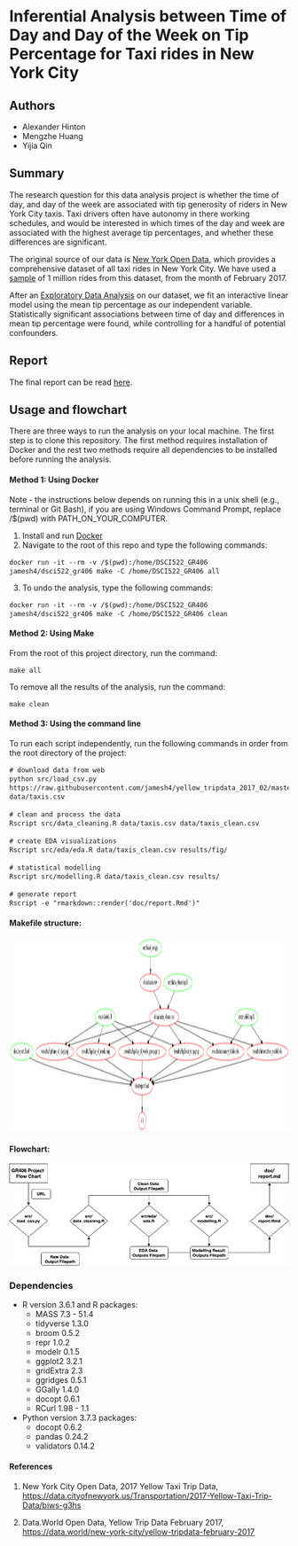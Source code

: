# Inferential Analysis between Time of Day and Day of the Week on Tip Percentage for Taxi rides in New York City

## Authors
- Alexander Hinton
- Mengzhe Huang
- Yijia Qin 

## Summary
The research question for this data analysis project is whether the time of day, and day of the week are associated with tip generosity of riders in New York City taxis. Taxi drivers often have autonomy in there working schedules, and would be interested in which times of the day and week are associated with the highest average tip percentages, and whether these differences are significant.

The original source of our data is [New York Open Data](https://data.cityofnewyork.us/Transportation/2017-Yellow-Taxi-Trip-Data/biws-g3hs), which provides a comprehensive dataset of all taxi rides in New York City. We have used a [sample](https://raw.githubusercontent.com/jamesh4/yellow_tripdata_2017_02/master/taxi_smaller.csv) of 1 million rides from this dataset, from the month of February 2017.

After an [Exploratory Data Analysis](https://github.com/UBC-MDS/DSCI522_GR406/blob/master/src/eda/eda.ipynb) on our dataset, we fit an interactive linear model using the mean tip percentage as our independent variable. Statistically significant associations between time of day and  differences in mean tip percentage were found, while controlling for a handful of potential confounders. 

## Report
The final report can be read [here](https://github.com/UBC-MDS/DSCI522_GR406/blob/master/doc/report.md).

## Usage and flowchart
There are three ways to run the analysis on your local machine. The first step is to clone this repository. The first method requires installation of Docker and the rest two methods require all dependencies to be installed before running the analysis.

#### Method 1: Using Docker
Note - the instructions below depends on running this in a unix shell (e.g., terminal or Git Bash), if you are using Windows Command Prompt, replace /$(pwd) with PATH_ON_YOUR_COMPUTER.

1. Install and run [Docker](https://www.docker.com/get-started)
2. Navigate to the root of this repo and type the following commands:
```
docker run -it --rm -v /$(pwd):/home/DSCI522_GR406 jamesh4/dsci522_gr406 make -C /home/DSCI522_GR406 all
```
3. To undo the analysis, type the following commands:
```
docker run -it --rm -v /$(pwd):/home/DSCI522_GR406 jamesh4/dsci522_gr406 make -C /home/DSCI522_GR406 clean
```

#### Method 2: Using Make
From the root of this project directory, run the command: <br>
```
make all
```
To remove all the results of the analysis, run the command: <br>
```
make clean
```

#### Method 3: Using the command line
To run each script independently, run the following commands in order from the root directory of the project: <br>

```
# download data from web
python src/load_csv.py https://raw.githubusercontent.com/jamesh4/yellow_tripdata_2017_02/master/taxi_smaller.csv data/taxis.csv

# clean and process the data
Rscript src/data_cleaning.R data/taxis.csv data/taxis_clean.csv

# create EDA visualizations
Rscript src/eda/eda.R data/taxis_clean.csv results/fig/

# statistical modelling
Rscript src/modelling.R data/taxis_clean.csv results/

# generate report
Rscript -e "rmarkdown::render('doc/report.Rmd')"
```

#### Makefile structure:

<img src="results/fig/Makefile.png" width="900" height="350"/>

#### Flowchart:

<img src="results/fig/GR406_flow_chart.png" width="900"/>


### Dependencies
- R version 3.6.1 and R packages:
    - MASS		7.3 - 51.4
    - tidyverse	1.3.0
    - broom		0.5.2
    - repr		1.0.2
    - modelr	0.1.5
    - ggplot2	3.2.1
    - gridExtra	2.3
    - ggridges	0.5.1
    - GGally	1.4.0
    - docopt	0.6.1
    - RCurl		1.98 -  1.1
- Python version 3.7.3 packages:
    - docopt     0.6.2
    - pandas     0.24.2
    - validators 0.14.2
    
#### References
1. New York City Open Data, 2017 Yellow Taxi Trip Data, https://data.cityofnewyork.us/Transportation/2017-Yellow-Taxi-Trip-Data/biws-g3hs 

2. Data.World Open Data, Yellow Trip Data February 2017, https://data.world/new-york-city/yellow-tripdata-february-2017
